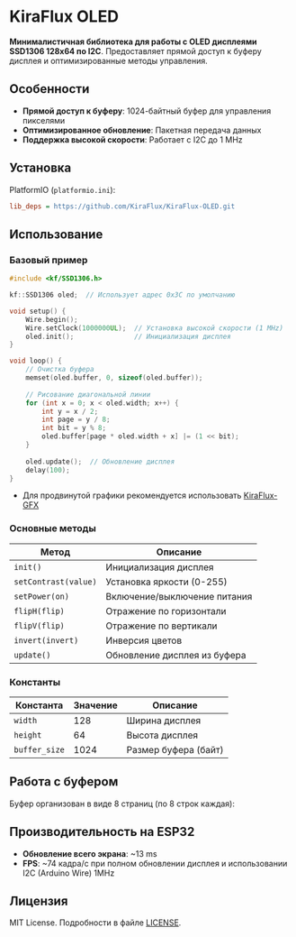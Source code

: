 # KiraFlux OLED

**Минималистичная библиотека для работы с OLED дисплеями SSD1306 128x64 по I2C**. Предоставляет прямой доступ к буферу дисплея и оптимизированные методы управления.

## Особенности

- **Прямой доступ к буферу**: 1024-байтный буфер для управления пикселями
- **Оптимизированное обновление**: Пакетная передача данных
- **Поддержка высокой скорости**: Работает с I2C до 1 MHz

## Установка

PlatformIO (`platformio.ini`):

```ini
lib_deps = https://github.com/KiraFlux/KiraFlux-OLED.git
```

## Использование

### Базовый пример

```cpp
#include <kf/SSD1306.h>

kf::SSD1306 oled;  // Использует адрес 0x3C по умолчанию

void setup() {
    Wire.begin();
    Wire.setClock(1000000UL);  // Установка высокой скорости (1 MHz)
    oled.init();               // Инициализация дисплея
}

void loop() {
    // Очистка буфера
    memset(oled.buffer, 0, sizeof(oled.buffer));
    
    // Рисование диагональной линии
    for (int x = 0; x < oled.width; x++) {
        int y = x / 2;
        int page = y / 8;
        int bit = y % 8;
        oled.buffer[page * oled.width + x] |= (1 << bit);
    }
    
    oled.update();  // Обновление дисплея
    delay(100);
}
```

* Для продвинутой графики рекомендуется использовать [KiraFlux-GFX](https://github.com/KiraFlux/KiraFlux-GFX.git)

### Основные методы

| Метод                | Описание                     |
|----------------------|------------------------------|
| `init()`             | Инициализация дисплея        |
| `setContrast(value)` | Установка яркости (0-255)    |
| `setPower(on)`       | Включение/выключение питания |
| `flipH(flip)`        | Отражение по горизонтали     |
| `flipV(flip)`        | Отражение по вертикали       |
| `invert(invert)`     | Инверсия цветов              |
| `update()`           | Обновление дисплея из буфера |

### Константы

| Константа     | Значение | Описание             |
|---------------|----------|----------------------|
| `width`       | 128      | Ширина дисплея       |
| `height`      | 64       | Высота дисплея       |
| `buffer_size` | 1024     | Размер буфера (байт) |

## Работа с буфером

Буфер организован в виде 8 страниц (по 8 строк каждая):

## Производительность на ESP32

- **Обновление всего экрана**: ~13 ms
- **FPS**: ~74 кадра/с при полном обновлении дисплея и использовании I2C (Arduino Wire) 1MHz

## Лицензия

MIT License. Подробности в файле [LICENSE](LICENSE).